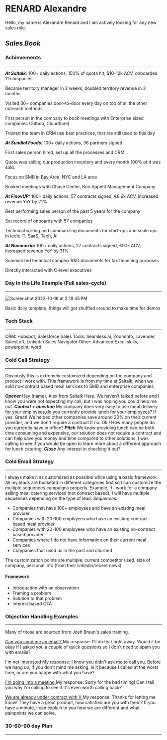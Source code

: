 # RENARD Alexandre

Hello, my name is Alexandre Renard and I am actively looking for any new sales role.

## _Sales Book_

### Achievements
_____
***At Saltalk:***
100+ daily actions, 150% of quota hit, $10-12k ACV, onboarded 11 companies

Became territory manager in 2 weeks, doubled territory revenue in 3 months

Visited 30+ companies door-to-door every day on top of all the other outreach methods

First person in the company to book meetings with Enterprise sized companies (Github, Cloudflare)

Trained the team in CRM use best practices, that are still used to this day

***At Sundial Foods:***
100+ daily actions, 36 partners signed

First sales person hired, set up all the processes and CRM

Quota was selling our production inventory and every month 100% of it was sold.

Focus on SMB in Bay Area, NYC and LA area

Booked meetings with Chase Center, Bon Appetit Management Company

***At FinovUP:***
100+ daily actions, 57 contracts signed, €8.6k ACV, increased revenue YoY by 21%

Best performing sales person of the past 5 years for the company

Set record of onboards with 57 companies

Technical writing and summarizing documents for start-ups and scale ups in tech: IT, SaaS, Tech, AI

***At Novanexia:***
100+ daily actions, 27 contracts signed, €9.1k ACV, increased revenue YoY by 31%

Summarized technical complex R&D documents for tax financing purposes

Directly interacted with C-level executives

### Day in the Life Example (Full sales-cycle)
_____
![Screenshot 2023-10-18 at 2 18 45 PM](https://github.com/AlexandreRenard/alexandrerenard.github.io/assets/126611069/421c600f-3714-4020-bf4d-7fb60fe96d60)

Basic daily template, things will get shuffled around to make time for demos

### Tech Stack
_____
CRM: Hubspot, Salesforce
Sales Tools: Seamless.ai, ZoomInfo, Lavender, SalesLoft, Linkedin Sales Navigator
Other: Advanced Excel skills, powerpoint, word

### Cold Call Strategy
_____
Obviously this is extremely customized depending on the company and product I work with.
This framework is from my time at Saltalk, when we sold no-contract based meal services to SMB and enterprise companies

***Opener***
Hey (name), Alex from Saltalk Here. We haven't talked before and I know you were not expecting my call, but I was hoping you could help me out.
***Context + question***
My company does very easy to use meal delivery for your employees,do you currently provide lunch for your employees?
If yes: Great! We helped other companies save around 20% on their current provider, and we don't require a contract
If no: Ok ! How many people do you currently have in office?
***Pitch***
We know providing lunch can be both time consuming and expensive, our solution does not require a contract and can help save you money and time compared to other solutions.
I was calling to see if you would be open to learn more about a different approach for lunch catering.
***Close***
Any interest in checking it out?

### Cold Email Strategy
_____
I always make it as customized as possible while using a basic framework.
All my leads are bucketed in different categories first so I can customize the multiple sequences campaigns properly.
Example, if I work for a company selling meal catering services (not contract based), I will have multiple sequences depending on the type of lead:
*Sequences:*
- Companies that have 100+ employees and have an existing meal provider
- Companies with 20-100 employees who have an existing contract-based meal provider
- Companies with 20-100 employees who have an existing no-contract based provider
- Companies where I do not have information on their current meal services
- Companies that used us in the past and churned

The customization points are multiple: current competitor used, size of company, personal info (from their linkedin/recent news)

#### Framework

- Introduction with an observation
- Framing a problem
- Solution to that problem
- Interest based CTA
  
### Objection Handling Examples
_____
Many of those are sourced from Josh Braun's sales training.

<ins>Can you send me an email?  </ins>
My response: I'll do that right away. Would it be okay if I asked you a couple of quick questions so I don't need to spam you with emails?

<ins>I'm not interested </ins>
My response: I know you didn't ask me to call you. Before we hang up, if you don't mind me asking, is it because I called at the worst  time, or are you happy with what you have?

<ins>I'm going into a meeting </ins>
My response: Sorry for the bad timing! Can I tell you why I'm calling to see if it's even worth calling back?

<ins>We are already under contract with X </ins>
My response: Thanks for letting me know! They have a great product, how satisfied are you with them? If you have a minute, I can explain to you how we are different and what painpoints we can solve.

### 30-60-90 day Plan
_____

